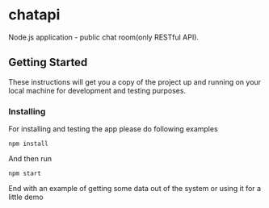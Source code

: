 # chatapi
Node.js application - public chat room(only RESTful API).



## Getting Started

These instructions will get you a copy of the project up and running on your local machine for development and testing purposes.



### Installing

For installing and testing the app please do following examples

```
npm install
```

And then run

```
npm start
```

End with an example of getting some data out of the system or using it for a little demo
